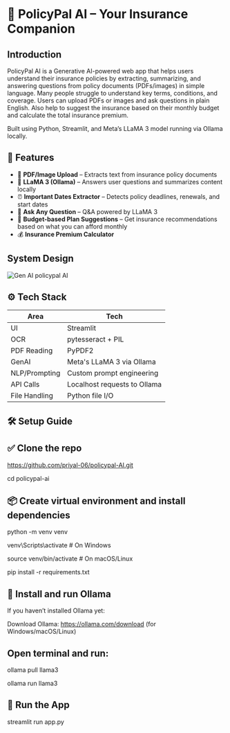 # 🤖 PolicyPal AI – Your Insurance Companion
Introduction
---

PolicyPal AI is a Generative AI-powered web app that helps users understand their insurance policies by extracting, summarizing, and answering questions from policy documents (PDFs/images) in simple language.
Many people struggle to understand key terms, conditions, and coverage.
Users can upload PDFs or images and ask questions in plain English. Also help to suggest the insurance based on their monthly budget and calculate the total insurance premium.



Built using Python, Streamlit, and Meta’s LLaMA 3 model running via Ollama locally.

🧠 Features
--

- 📄 **PDF/Image Upload** – Extracts text from insurance policy documents
- 🧠 **LLaMA 3 (Ollama)** – Answers user questions and summarizes content locally
- ⏰ **Important Dates Extractor** – Detects policy deadlines, renewals, and start dates
- 💬 **Ask Any Question** – Q&A powered by LLaMA 3
- 💸 **Budget-based Plan Suggestions** – Get insurance recommendations based on what you can afford monthly
- 💰 **Insurance Premium Calculator**

System Design
----
![Gen AI policypal AI](https://github.com/user-attachments/assets/67475f95-7813-4474-9f7a-316dbbb9a28b)


⚙️ Tech Stack
--
| Area         | Tech |
|--------------|------|
| UI           | Streamlit |
| OCR          | pytesseract + PIL |
| PDF Reading  | PyPDF2 |
| GenAI        | Meta's LLaMA 3 via Ollama |
| NLP/Prompting| Custom prompt engineering |
| API Calls    | Localhost requests to Ollama |
| File Handling| Python file I/O |

🛠️ Setup Guide
--

✅ Clone the repo
--
https://github.com/priyal-06/policypal-AI.git

cd policypal-ai

📦 Create virtual environment and install dependencies
--
   
python -m venv venv

venv\Scripts\activate        # On Windows

source venv/bin/activate     # On macOS/Linux

pip install -r requirements.txt

🧠 Install and run Ollama
---

If you haven’t installed Ollama yet:

Download Ollama: https://ollama.com/download (for Windows/macOS/Linux)

Open terminal and run:
---

ollama pull llama3

ollama run llama3


🚀 Run the App
---
streamlit run app.py




